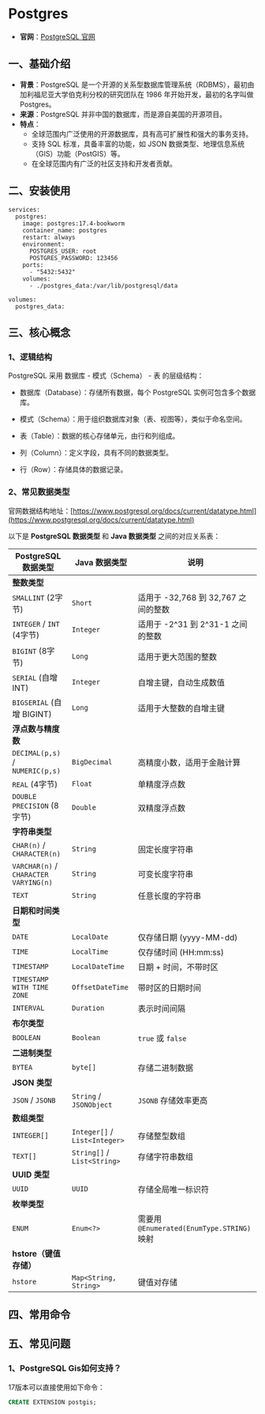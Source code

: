 # Postgres

- **官网**：[PostgreSQL 官网](https://www.postgresql.org/)

## 一、基础介绍

- **背景**：PostgreSQL 是一个开源的关系型数据库管理系统（RDBMS），最初由加利福尼亚大学伯克利分校的研究团队在 1986
  年开始开发，最初的名字叫做 Postgres。
- **来源**：PostgreSQL 并非中国的数据库，而是源自美国的开源项目。
- **特点**：
    - 全球范围内广泛使用的开源数据库，具有高可扩展性和强大的事务支持。
    - 支持 SQL 标准，具备丰富的功能，如 JSON 数据类型、地理信息系统（GIS）功能（PostGIS）等。
    - 在全球范围内有广泛的社区支持和开发者贡献。

## 二、安装使用

```shell
services:
  postgres:
    image: postgres:17.4-bookworm
    container_name: postgres
    restart: always
    environment:
      POSTGRES_USER: root
      POSTGRES_PASSWORD: 123456
    ports:
      - "5432:5432"
    volumes:
      - ./postgres_data:/var/lib/postgresql/data

volumes:
  postgres_data:

```

## 三、核心概念

### 1、逻辑结构

PostgreSQL 采用 数据库 - 模式（Schema） - 表 的层级结构：

- 数据库（Database）：存储所有数据，每个 PostgreSQL 实例可包含多个数据库。

- 模式（Schema）：用于组织数据库对象（表、视图等），类似于命名空间。

- 表（Table）：数据的核心存储单元，由行和列组成。

- 列（Column）：定义字段，具有不同的数据类型。

- 行（Row）：存储具体的数据记录。

### 2、常见数据类型

官网数据结构地址：[https://www.postgresql.org/docs/current/datatype.html](https://www.postgresql.org/docs/current/datatype.html)

以下是 **PostgreSQL 数据类型** 和 **Java 数据类型** 之间的对应关系表：

| PostgreSQL 数据类型                       | Java 数据类型                     | 说明                                    |
|---------------------------------------|-------------------------------|---------------------------------------|
| **整数类型**                              |
| `SMALLINT` (2字节)                      | `Short`                       | 适用于 -32,768 到 32,767 之间的整数            |
| `INTEGER` / `INT` (4字节)               | `Integer`                     | 适用于 -2^31 到 2^31-1 之间的整数              |
| `BIGINT` (8字节)                        | `Long`                        | 适用于更大范围的整数                            |
| `SERIAL` (自增 INT)                     | `Integer`                     | 自增主键，自动生成数值                           |
| `BIGSERIAL` (自增 BIGINT)               | `Long`                        | 适用于大整数的自增主键                           |
| **浮点数与精度数**                           |
| `DECIMAL(p,s)` / `NUMERIC(p,s)`       | `BigDecimal`                  | 高精度小数，适用于金融计算                         |
| `REAL` (4字节)                          | `Float`                       | 单精度浮点数                                |
| `DOUBLE PRECISION` (8字节)              | `Double`                      | 双精度浮点数                                |
| **字符串类型**                             |
| `CHAR(n)` / `CHARACTER(n)`            | `String`                      | 固定长度字符串                               |
| `VARCHAR(n)` / `CHARACTER VARYING(n)` | `String`                      | 可变长度字符串                               |
| `TEXT`                                | `String`                      | 任意长度的字符串                              |
| **日期和时间类型**                           |
| `DATE`                                | `LocalDate`                   | 仅存储日期 (yyyy-MM-dd)                    |
| `TIME`                                | `LocalTime`                   | 仅存储时间 (HH:mm:ss)                      |
| `TIMESTAMP`                           | `LocalDateTime`               | 日期 + 时间，不带时区                          |
| `TIMESTAMP WITH TIME ZONE`            | `OffsetDateTime`              | 带时区的日期时间                              |
| `INTERVAL`                            | `Duration`                    | 表示时间间隔                                |
| **布尔类型**                              |
| `BOOLEAN`                             | `Boolean`                     | `true` 或 `false`                      |
| **二进制类型**                             |
| `BYTEA`                               | `byte[]`                      | 存储二进制数据                               |
| **JSON 类型**                           |
| `JSON` / `JSONB`                      | `String` / `JSONObject`       | `JSONB` 存储效率更高                        |
| **数组类型**                              |
| `INTEGER[]`                           | `Integer[]` / `List<Integer>` | 存储整型数组                                |
| `TEXT[]`                              | `String[]` / `List<String>`   | 存储字符串数组                               |
| **UUID 类型**                           |
| `UUID`                                | `UUID`                        | 存储全局唯一标识符                             |
| **枚举类型**                              |
| `ENUM`                                | `Enum<?>`                     | 需要用 `@Enumerated(EnumType.STRING)` 映射 |
| **hstore（键值存储）**                      |
| `hstore`                              | `Map<String, String>`         | 键值对存储                                 |

## 四、常用命令

## 五、常见问题

### 1、PostgreSQL Gis如何支持？

17版本可以直接使用如下命令：

```sql
CREATE EXTENSION postgis;
```


